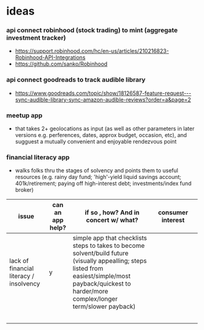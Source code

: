 # ideas

### api connect robinhood (stock trading) to mint (aggregate investment tracker)
* https://support.robinhood.com/hc/en-us/articles/210216823-Robinhood-API-Integrations
* https://github.com/sanko/Robinhood

### api connect goodreads to track audible library
* https://www.goodreads.com/topic/show/18126587-feature-request---sync-audible-library-sync-amazon-audible-reviews?order=a&page=2

### meetup app 
* that takes 2+ geolocations as input (as well as other parameters in later versions e.g. perferences, dates, approx budget, occasion, etc), and sugguest a mutually convenient and enjoyable rendezvous point

### financial literacy app 
* walks folks thru the stages of solvency and points them to useful resources (e.g. rainy day fund; 'high'-yield liquid savings account; 401k/retirement; paying off high-interest debt; investments/index fund broker)

| issue                                   | can an app help? | if so , how? And in concert w/ what? | consumer interest |   |
|-----------------------------------------|------------------|--------------------------------------|-------------------|---|
| lack of financial literacy / insolvency |      y            |        simple app that checklists steps to takes to become solvent/build future (visually appealling; steps listed from easiest/simple/most payback/quickest to harder/more complex/longer term/slower payback)                              |                   |   |
|                                         |                  |                                      |                   |   |
|                                         |                  |                                      |                   |   |
|                                         |                  |                                      |                   |   |
|                                         |                  |                                      |                   |   |
|                                         |                  |                                      |                   |   |
